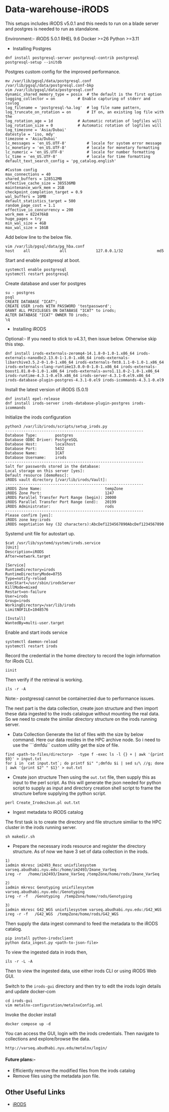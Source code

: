 # Data-warehouse-iRODS

This setups includes iRODS v5.0.1 and this needs to run on a blade server and postgres is needed to run as standalone. 

Environment:- 
iRODS 5.0.1
RHEL 9.6
Docker >=26
Python >=3.11

- Installing Postgres 

```
dnf install postgresql-server postgresql-contrib postgresql
postgresql-setup --initdb
```

Postgres custom config for the improved performance. 
```
mv /var/lib/pgsql/data/postgresql.conf /var/lib/pgsql/data/postgresql.conf-bkp
vim /var/lib/pgsql/data/postgresql.conf
dynamic_shared_memory_type = posix	# the default is the first option
logging_collector = on			# Enable capturing of stderr and csvlog
log_filename = 'postgresql-%a.log'	# log file name pattern,
log_truncate_on_rotation = on		# If on, an existing log file with the
log_rotation_age = 1d			# Automatic rotation of logfiles will
log_rotation_size = 0			# Automatic rotation of logfiles will
log_timezone = 'Asia/Dubai'
datestyle = 'iso, mdy'
timezone = 'Asia/Dubai'
lc_messages = 'en_US.UTF-8'			# locale for system error message
lc_monetary = 'en_US.UTF-8'			# locale for monetary formatting
lc_numeric = 'en_US.UTF-8'			# locale for number formatting
lc_time = 'en_US.UTF-8'				# locale for time formatting
default_text_search_config = 'pg_catalog.english'

#Custom config
max_connections = 40
shared_buffers = 128512MB
effective_cache_size = 385536MB
maintenance_work_mem = 2GB
checkpoint_completion_target = 0.9
wal_buffers = 16MB
default_statistics_target = 500
random_page_cost = 1.1
effective_io_concurrency = 200
work_mem = 822476kB
huge_pages = try
min_wal_size = 4GB
max_wal_size = 16GB

```

Add below line to the below file.
```
vim /var/lib/pgsql/data/pg_hba.conf
host    all             all             127.0.0.1/32               md5
```

Start and enable postgresql at boot.
```
systemctl enable postgresql
systemctl restart postgresql
```

Create database and user for postgres
```
su - postgres
psql
CREATE DATABASE "ICAT";
CREATE USER irods WITH PASSWORD 'testpassword';
GRANT ALL PRIVILEGES ON DATABASE "ICAT" to irods;
ALTER DATABASE "ICAT" OWNER TO irods;
\q
```

- Installing iRODS

Optional:- If you need to stick to v4.3.1, then issue below. Otherwise skip this step.
```
dnf install irods-externals-zeromq4-14.1.8-0-1.0-1.x86_64 irods-externals-nanodbc2.13.0-1-1.0-1.x86_64 irods-externals-libarchive3.5.2-0-1.0-1.x86_64 irods-externals-fmt8.1.1-0-1.0-1.x86_64 irods-externals-clang-runtime13.0.0-0-1.0-1.x86_64 irods-externals-boost1.81.0-0-1.0-1.x86_64 irods-externals-avro1.11.0-2-1.0-1.x86_64 irods-runtime-4.3.1-0.el9.x86_64 irods-server-4.3.1-0.el9.x86_64 irods-database-plugin-postgres-4.3.1-0.el9 irods-icommands-4.3.1-0.el9
```

Install the latest version of iRODS (5.0.1)
```
dnf install epel-release
dnf install irods-server irods-database-plugin-postgres irods-icommands
```

Initialize the irods configuration
```
python3 /var/lib/irods/scripts/setup_irods.py
-------------------------------------------------------------
Database Type:        postgres
Database ODBC Driver: PostgreSQL
Database Host:        localhost
Database Port:        5432
Database Name:        ICAT
Database Username:    irods
-------------------------------------------------------------
Salt for passwords stored in the database:
Local storage on this server [yes]:
Default resource [demoResc]:
iRODS vault directory [/var/lib/irods/Vault]:
-------------------------------------------------------------
iRODS Zone Name:                            tempZone
iRODS Zone Port:                            1247
iRODS Parallel Transfer Port Range (begin): 20000
iRODS Parallel Transfer Port Range (end):   20199
iRODS Administrator:                        rods
-------------------------------------------------------------
Please confirm [yes]:
iRODS zone key:irods
iRODS negotiation key (32 characters):AbcDef1234567890AbcDef1234567890
```


Systemd unit file for autostart up.
```
$cat /usr/lib/systemd/system/irods.service
[Unit]
Description=iRODS
After=network.target

[Service]
RuntimeDirectory=irods
RuntimeDirectoryMode=0755
Type=notify-reload
ExecStart=/usr/sbin/irodsServer
KillMode=mixed
Restart=on-failure
User=irods
Group=irods
WorkingDirectory=/var/lib/irods
LimitNOFILE=1048576

[Install]
WantedBy=multi-user.target
```

Enable and start irods service 
```
systemctl daemon-reload
systemctl restart irods
```

Record the credential in the home directory to record the login information for iRods CLI.
```
iinit
```

Then verify if the retrieval is working.
```
ils -r -A
```


Note:- postgressql cannot be containerzied due to performance issues. 

The next part is the data collection, create json structure and then import these data ingested to the irods catalogue without mounting the real data. So we need to create the similiar directory structure on the irods running server. 

- Data Collection
Generate the list of files with the size by below command. Here our data resides in the HPC archive node. So i need to use the ```dmfdu`` custom utility get the size of file. 

```
find <path-to-files/directory>  -type f -exec ls -l {} + | awk '{print $9}' > input.txt
for i in `cat input.txt`; do printf $i" ";dmfdu $i | sed s/\ //g; done | awk '{print $2" " $1}' > out.txt
```

- Create json structure
Then using the ```out.txt``` file, then supply this as input to the perl script. As this will generate the json needed for python script to supply as input and directory creation shell script to frame the structure before supplying the python script. 

```
perl Create_IrodesJson.pl out.txt
```

- Ingest metadata to iRODS catalog

The first task is to create the directory and file structure similiar to the HPC cluster in the irods running server.
```
sh makedir.sh
```

- Prepare the necessary irods resource and register the directory structure. As of now we have 3 set of data collection in the irods.

```
1)
iadmin mkresc im2493_Resc unixfilesystem varseq.abudhabi.nyu.edu:/home/im2493/Imane_VarSeq
ireg -r   /home/im2493/Imane_VarSeq /tempZone/home/rods/Imane_VarSeq

2)
iadmin mkresc Genotyping unixfilesystem varseq.abudhabi.nyu.edu:/Genotyping
ireg -r -f   /Genotyping  /tempZone/home/rods/Genotyping

3)
iadmin mkresc G42_WGS unixfilesystem varseq.abudhabi.nyu.edu:/G42_WGS
ireg -r -f   /G42_WGS  /tempZone/home/rods/G42_WGS
```

Then supply the data ingest command to feed the metadata to the iRODS catalog.

```
pip install python-irodsclient
python data_ingest.py <path-to-json-file>
```

To view the ingested data in irods then, 
```
ils -r -L -A 
```

Then to view the ingested data, use either irods CLI or using iRODS Web GUI.

Switch to the ```irods-gui``` directory and then try to edit the irods login details and update docker-com

```
cd irods-gui
vim metalnx-configuration/metalnxConfig.xml 
```

Invoke the docker install

```
docker compose up -d 
```

You can access the GUI, login with the irods credentials. Then navigate to collections and explore/browse the data.

```
http://varseq.abudhabi.nyu.edu/metalnx/login/
```

#### Future plans:- 

- Efficiently remove the modified files from the irods catalog
- Remove files using the metadata json file.

## Other Useful Links

- [iRODS](https://irods.org/) 
